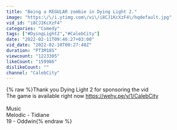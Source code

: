 ```yaml
---
title: "Being a REGULAR zombie in Dying Light 2."
image: "https:\/\/i.ytimg.com\/vi\/i8CJ1KcXzF4\/hqdefault.jpg"
vid_id: "i8CJ1KcXzF4"
categories: "Comedy"
tags: ["#DyingLight2","#CalebCity"]
date: "2022-02-11T09:46:27+03:00"
vid_date: "2022-02-10T00:27:48Z"
duration: "PT3M18S"
viewcount: "1223305"
likeCount: "159986"
dislikeCount: ""
channel: "CalebCity"
---
```

{% raw %}Thank you Dying Light 2 for sponsoring the vid <br />The game is available right now <a rel="nofollow" target="blank" href="https://wehy.pe/y/1/CalebCity">https://wehy.pe/y/1/CalebCity</a><br /><br />Music<br />Melodic - Tidiane<br />19 - Oddwin{% endraw %}
